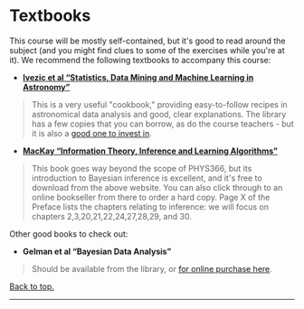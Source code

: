 # <a name="textbooks"></a>Textbooks

This course will be mostly self-contained, but it's good to read around the subject (and you might find clues to some of the exercises while you're at it). We recommend the following textbooks to accompany this course:

* **[Ivezic et al “Statistics, Data Mining and Machine Learning in Astronomy”](http://www.astroml.org/)**

> This is a very useful "cookbook," providing easy-to-follow recipes in astronomical data analysis and good, clear explanations. The library has a few copies that you can borrow, as do the course teachers - but it is
also a [good one to invest in](http://www.amazon.com/Statistics-Mining-Machine-Learning-Astronomy/dp/0691151687).

* **[MacKay “Information Theory, Inference and Learning Algorithms”](http://www.inference.phy.cam.ac.uk/mackay/itprnn/book.html)**

> This book goes way beyond the scope of PHYS366, but its
introduction to Bayesian inference is excellent, and it's free to
download from the above website. You can also click through to an
online bookseller from there to order a hard copy. Page X of the
Preface lists the chapters relating to inference: we will focus on
chapters 2,3,20,21,22,24,27,28,29, and 30.


Other good books to check out:

* **Gelman et al “Bayesian Data Analysis”**

> Should be available from the library, or [for online purchase here](http://www.amazon.com/Bayesian-Analysis-Chapman-Statistical-Science/dp/1439840954/).

[Back to top.](#top)

-----
